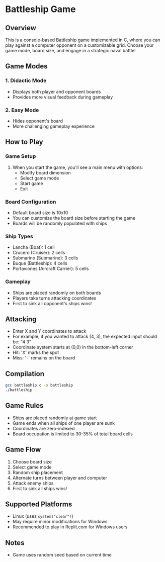# Battleship Game

## Overview
This is a console-based Battleship game implemented in C, where you can play against a computer opponent on a customizable grid. Choose your game mode, board size, and engage in a strategic naval battle!

## Game Modes
### 1. Didactic Mode
- Displays both player and opponent boards
- Provides more visual feedback during gameplay

### 2. Easy Mode
- Hides opponent's board
- More challenging gameplay experience

## How to Play

### Game Setup
1. When you start the game, you'll see a main menu with options:
   - Modify board dimension
   - Select game mode
   - Start game
   - Exit

### Board Configuration
- Default board size is 10x10
- You can customize the board size before starting the game
- Boards will be randomly populated with ships

### Ship Types
- Lancha (Boat): 1 cell
- Crucero (Cruiser): 2 cells
- Submarino (Submarine): 3 cells
- Buque (Battleship): 4 cells
- Portaviones (Aircraft Carrier): 5 cells

### Gameplay
- Ships are placed randomly on both boards
- Players take turns attacking coordinates
- First to sink all opponent's ships wins!

## Attacking
- Enter X and Y coordinates to attack
- For example, if you wanted to attack (4, 3), the expected input should be: "4 3"
- Coordinate system starts at (0,0) in the bottom-left corner
- Hit: 'X' marks the spot
- Miss: '-' remains on the board

## Compilation
```bash
gcc battleship.c -o battleship
./battleship
```

## Game Rules
- Ships are placed randomly at game start
- Game ends when all ships of one player are sunk
- Coordinates are zero-indexed
- Board occupation is limited to 30-35% of total board cells

## Game Flow
1. Choose board size
2. Select game mode
3. Random ship placement
4. Alternate turns between player and computer
5. Attack enemy ships
6. First to sink all ships wins!

## Supported Platforms
- Linux (uses `system("clear")`)
- May require minor modifications for Windows
- Recommended to play in Replit.com for Windows users

## Notes
- Game uses random seed based on current time

